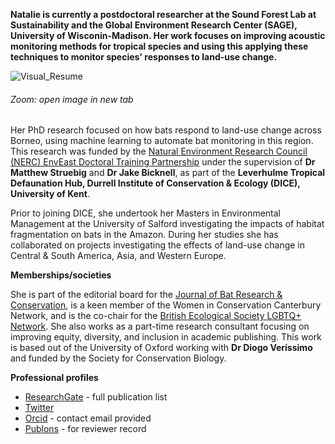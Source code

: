 **Natalie is currently a postdoctoral researcher at the Sound Forest Lab at Sustainability and the Global Environment Research Center (SAGE), University of Wisconin-Madison. Her work focuses on improving acoustic monitoring methods for tropical species and using this applying these techniques to monitor species' responses to land-use change.** 

![Visual_Resume](https://user-images.githubusercontent.com/43967474/143039589-15b9a7d1-6cd0-4e09-a5a6-9793944e124a.png)
###### _Zoom: open image in new tab_ ######

Her PhD research focused on how bats respond to land-use change across Borneo, using machine learning to automate bat monitoring in this region. This research was funded by the [Natural Environment Research Council (NERC) EnvEast Doctoral Training Partnership](https://www.ukri.org/councils/nerc/career-and-skills-development/nerc-studentships/responsive-training/nerc-doctoral-training-partnerships-dtp/doctoral-training-partnerships-1/) under the supervision of  **Dr Matthew Struebig** and **Dr Jake Bicknell**, as part of the **Leverhulme Tropical Defaunation Hub, Durrell Institute of Conservation & Ecology (DICE), University of Kent**. 

Prior to joining DICE, she undertook her Masters in Environmental Management at the University of Salford investigating the impacts of habitat fragmentation on bats in the Amazon. During her studies she has collaborated on projects investigating the effects of land-use change in Central & South America, Asia, and Western Europe. 

**Memberships/societies**

She is part of the editorial board for the [Journal of Bat Research & Conservation](https://secemu.org/en/journal-of-bat-research-and-conservation/overview/#:~:text=The%20Journal%20of%20Bat%20Research,possible%20perspectives%20and%20author%20interests.), is a keen member of the Women in Conservation Canterbury Network, and is the co-chair for the [British Ecological Society LGBTQ+ Network](https://www.britishecologicalsociety.org/membership-community/lgbt/#:~:text=We%20are%20building%20initiatives%20to,feel%20engaged%2C%20represented%20and%20included.). She also works as a part-time research consultant focusing on improving equity, diversity, and inclusion in academic publishing. This work is based out of the University of Oxford working with **Dr ‪Diogo Veríssimo**‬ and funded by the Society for Conservation Biology.

**Professional profiles**

- [ResearchGate](https://www.researchgate.net/profile/Natalie-Yoh) - full publication list
- [Twitter](https://twitter.com/TallyYoh)
- [Orcid](https://orcid.org/0000-0002-6171-3800) - contact email provided
- [Publons](https://publons.com/researcher/3336784/natalie-yoh/) - for reviewer record

